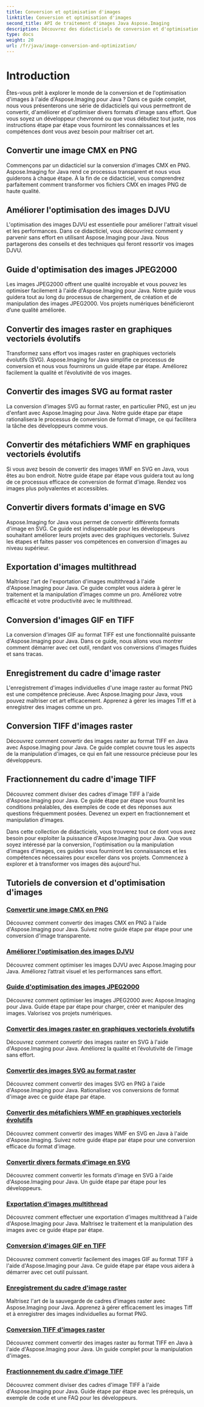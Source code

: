 ```yaml
---
title: Conversion et optimisation d'images
linktitle: Conversion et optimisation d'images
second_title: API de traitement d'images Java Aspose.Imaging
description: Découvrez des didacticiels de conversion et d'optimisation d'images à l'aide d'Aspose.Imaging pour Java. Apprenez à convertir, améliorer et optimiser facilement différents formats d'image.
type: docs
weight: 20
url: /fr/java/image-conversion-and-optimization/
---
```


# Introduction

Êtes-vous prêt à explorer le monde de la conversion et de l'optimisation d'images à l'aide d'Aspose.Imaging pour Java ? Dans ce guide complet, nous vous présenterons une série de didacticiels qui vous permettront de convertir, d'améliorer et d'optimiser divers formats d'image sans effort. Que vous soyez un développeur chevronné ou que vous débutiez tout juste, nos instructions étape par étape vous fourniront les connaissances et les compétences dont vous avez besoin pour maîtriser cet art.

## Convertir une image CMX en PNG

Commençons par un didacticiel sur la conversion d'images CMX en PNG. Aspose.Imaging for Java rend ce processus transparent et nous vous guiderons à chaque étape. À la fin de ce didacticiel, vous comprendrez parfaitement comment transformer vos fichiers CMX en images PNG de haute qualité.

## Améliorer l'optimisation des images DJVU

L'optimisation des images DJVU est essentielle pour améliorer l'attrait visuel et les performances. Dans ce didacticiel, vous découvrirez comment y parvenir sans effort en utilisant Aspose.Imaging pour Java. Nous partagerons des conseils et des techniques qui feront ressortir vos images DJVU.

## Guide d'optimisation des images JPEG2000

Les images JPEG2000 offrent une qualité incroyable et vous pouvez les optimiser facilement à l'aide d'Aspose.Imaging pour Java. Notre guide vous guidera tout au long du processus de chargement, de création et de manipulation des images JPEG2000. Vos projets numériques bénéficieront d’une qualité améliorée.

## Convertir des images raster en graphiques vectoriels évolutifs

Transformez sans effort vos images raster en graphiques vectoriels évolutifs (SVG). Aspose.Imaging for Java simplifie ce processus de conversion et nous vous fournirons un guide étape par étape. Améliorez facilement la qualité et l’évolutivité de vos images.

## Convertir des images SVG au format raster

La conversion d'images SVG au format raster, en particulier PNG, est un jeu d'enfant avec Aspose.Imaging pour Java. Notre guide étape par étape rationalisera le processus de conversion de format d'image, ce qui facilitera la tâche des développeurs comme vous.

## Convertir des métafichiers WMF en graphiques vectoriels évolutifs

Si vous avez besoin de convertir des images WMF en SVG en Java, vous êtes au bon endroit. Notre guide étape par étape vous guidera tout au long de ce processus efficace de conversion de format d'image. Rendez vos images plus polyvalentes et accessibles.

## Convertir divers formats d'image en SVG

Aspose.Imaging for Java vous permet de convertir différents formats d'image en SVG. Ce guide est indispensable pour les développeurs souhaitant améliorer leurs projets avec des graphiques vectoriels. Suivez les étapes et faites passer vos compétences en conversion d'images au niveau supérieur.

## Exportation d'images multithread

Maîtrisez l'art de l'exportation d'images multithread à l'aide d'Aspose.Imaging pour Java. Ce guide complet vous aidera à gérer le traitement et la manipulation d’images comme un pro. Améliorez votre efficacité et votre productivité avec le multithread.

## Conversion d'images GIF en TIFF

La conversion d'images GIF au format TIFF est une fonctionnalité puissante d'Aspose.Imaging pour Java. Dans ce guide, nous allons vous montrer comment démarrer avec cet outil, rendant vos conversions d'images fluides et sans tracas.

## Enregistrement du cadre d'image raster

L'enregistrement d'images individuelles d'une image raster au format PNG est une compétence précieuse. Avec Aspose.Imaging pour Java, vous pouvez maîtriser cet art efficacement. Apprenez à gérer les images Tiff et à enregistrer des images comme un pro.

## Conversion TIFF d'images raster

Découvrez comment convertir des images raster au format TIFF en Java avec Aspose.Imaging pour Java. Ce guide complet couvre tous les aspects de la manipulation d'images, ce qui en fait une ressource précieuse pour les développeurs.

## Fractionnement du cadre d'image TIFF

Découvrez comment diviser des cadres d'image TIFF à l'aide d'Aspose.Imaging pour Java. Ce guide étape par étape vous fournit les conditions préalables, des exemples de code et des réponses aux questions fréquemment posées. Devenez un expert en fractionnement et manipulation d’images.

Dans cette collection de didacticiels, vous trouverez tout ce dont vous avez besoin pour exploiter la puissance d'Aspose.Imaging pour Java. Que vous soyez intéressé par la conversion, l'optimisation ou la manipulation d'images d'images, ces guides vous fourniront les connaissances et les compétences nécessaires pour exceller dans vos projets. Commencez à explorer et à transformer vos images dès aujourd'hui.
## Tutoriels de conversion et d'optimisation d'images
### [Convertir une image CMX en PNG](./convert-cmx-to-png-image/)
Découvrez comment convertir des images CMX en PNG à l'aide d'Aspose.Imaging pour Java. Suivez notre guide étape par étape pour une conversion d'image transparente.
### [Améliorer l'optimisation des images DJVU](./improve-djvu-image-optimization/)
Découvrez comment optimiser les images DJVU avec Aspose.Imaging pour Java. Améliorez l’attrait visuel et les performances sans effort.
### [Guide d'optimisation des images JPEG2000](./jpeg2000-image-optimization-guide/)
Découvrez comment optimiser les images JPEG2000 avec Aspose.Imaging pour Java. Guide étape par étape pour charger, créer et manipuler des images. Valorisez vos projets numériques.
### [Convertir des images raster en graphiques vectoriels évolutifs](./convert-raster-images-to-scalable-vector-graphics/)
Découvrez comment convertir des images raster en SVG à l'aide d'Aspose.Imaging pour Java. Améliorez la qualité et l’évolutivité de l’image sans effort.
### [Convertir des images SVG au format raster](./convert-svg-images-to-raster-format/)
Découvrez comment convertir des images SVG en PNG à l'aide d'Aspose.Imaging pour Java. Rationalisez vos conversions de format d'image avec ce guide étape par étape.
### [Convertir des métafichiers WMF en graphiques vectoriels évolutifs](./convert-wmf-metafiles-to-scalable-vector-graphics/)
Découvrez comment convertir des images WMF en SVG en Java à l'aide d'Aspose.Imaging. Suivez notre guide étape par étape pour une conversion efficace du format d'image.
### [Convertir divers formats d'image en SVG](./convert-various-image-formats-to-svg/)
Découvrez comment convertir les formats d'image en SVG à l'aide d'Aspose.Imaging pour Java. Un guide étape par étape pour les développeurs.
### [Exportation d'images multithread](./multi-threaded-image-export/)
Découvrez comment effectuer une exportation d'images multithread à l'aide d'Aspose.Imaging pour Java. Maîtrisez le traitement et la manipulation des images avec ce guide étape par étape.
### [Conversion d'images GIF en TIFF](./gif-to-tiff-image-conversion/)
Découvrez comment convertir facilement des images GIF au format TIFF à l'aide d'Aspose.Imaging pour Java. Ce guide étape par étape vous aidera à démarrer avec cet outil puissant.
### [Enregistrement du cadre d'image raster](./raster-image-frame-saving/)
Maîtrisez l'art de la sauvegarde de cadres d'images raster avec Aspose.Imaging pour Java. Apprenez à gérer efficacement les images Tiff et à enregistrer des images individuelles au format PNG.
### [Conversion TIFF d'images raster](./raster-image-tiff-conversion/)
Découvrez comment convertir des images raster au format TIFF en Java à l'aide d'Aspose.Imaging pour Java. Un guide complet pour la manipulation d'images.
### [Fractionnement du cadre d'image TIFF](./tiff-image-frame-splitting/)
Découvrez comment diviser des cadres d'image TIFF à l'aide d'Aspose.Imaging pour Java. Guide étape par étape avec les prérequis, un exemple de code et une FAQ pour les développeurs.